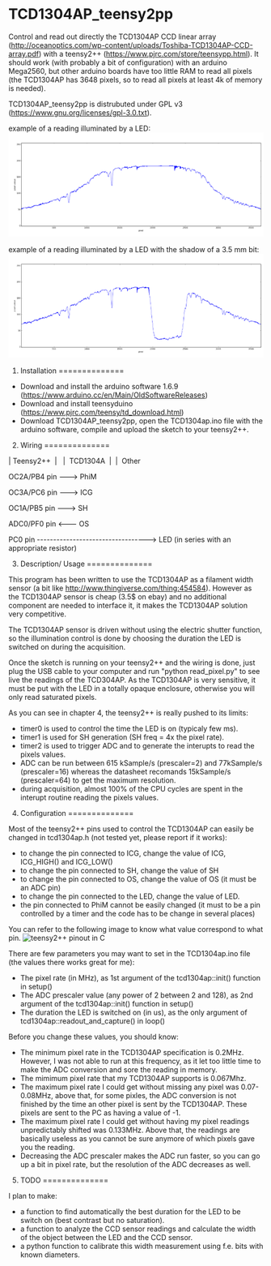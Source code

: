 # TCD1304AP_teensy2pp

Control and read out directly the TCD1304AP CCD linear array (http://oceanoptics.com/wp-content/uploads/Toshiba-TCD1304AP-CCD-array.pdf) with a teensy2++ (https://www.pjrc.com/store/teensypp.html).
It should work (with probably a bit of configuration) with an arduino Mega2560, but other arduino boards have too little RAM to read all pixels (the TCD1304AP has 3648 pixels, so to read all pixels at least 4k of memory is needed).

TCD1304AP_teensy2pp is distrubuted under GPL v3 (https://www.gnu.org/licenses/gpl-3.0.txt).

example of a reading illuminated by a LED:
![reading_no_bit](reading_no_bit.png)

example of a reading illuminated by a LED with the shadow of a 3.5 mm bit:
![reading_3.5mm_bit](reading_3.5mm_bit.png)

1) Installation
==============

- Download and install the arduino software 1.6.9 (https://www.arduino.cc/en/Main/OldSoftwareReleases) 
- Download and install teensyduino  (https://www.pjrc.com/teensy/td_download.html)
- Download TCD1304AP_teensy2pp, open the TCD1304ap.ino file with the arduino software, compile and upload the sketch to your teensy2++.

2) Wiring
==============

| Teensy2++&nbsp;&nbsp;|&nbsp;&nbsp;&nbsp;|&nbsp;&nbsp;TCD1304A&nbsp;&nbsp;|&nbsp;&nbsp;|&nbsp;&nbsp;Other

OC2A/PB4 pin ---> PhiM

OC3A/PC6 pin ---> ICG

OC1A/PB5 pin ---> SH

ADC0/PF0 pin <--- OS

PC0 pin ----------------------------------> LED (in series with an appropriate resistor)

3) Description/ Usage
==============

This program has been written to use the TCD1304AP as a filament width sensor (a bit like http://www.thingiverse.com/thing:454584). However as the TCD1304AP sensor is cheap (3.5$ on ebay) and no additional component are needed to interface it, it makes the TCD1304AP solution very competitive.

The TCD1304AP sensor is driven without using the electric shutter function, so the illumination control is done by choosing the duration the LED is switched on during the acquisition.

Once the sketch is running on your teensy2++ and the wiring is done, just plug the USB cable to your computer and run "python read_pixel.py" to see live the readings of the TCD304AP.
As the TCD1304AP is very sensitive, it must be put with the LED in a totally opaque enclosure, otherwise you will only read saturated pixels.

As you can see in chapter 4, the teensy2++ is really pushed to its limits:
- timer0 is used to control the time the LED is on (typicaly few ms).
- timer1 is used for SH generation (SH freq = 4x the pixel rate).
- timer2 is used to trigger ADC and to generate the interupts to read the pixels values.
- ADC can be run between 615 kSample/s (prescaler=2) and 77kSample/s (prescaler=16) whereas the datasheet recomands 15kSample/s (prescaler=64) to get the maximum resolution.
- during acquisition, almost 100% of the CPU cycles are spent in the interupt routine reading the pixels values.

4) Configuration
==============

Most of the teensy2++ pins used to control the TCD1304AP can easily be changed in tcd1304ap.h (not tested yet, please report if it works):
- to change the pin connected to ICG, change the value of ICG, ICG_HIGH() and ICG_LOW()
- to change the pin connected to SH, change the value of SH
- to change the pin connected to OS, change the value of OS (it must be an ADC pin)
- to change the pin connected to the LED, change the value of LED.
- the pin connected to PhiM cannot be easily changed (it must to be a pin controlled by a timer and the code has to be change in several places)

You can refer to the following image to know what value correspond to what pin. 
![teensy2++ pinout in C](https://www.pjrc.com/teensy/pinout4b.png) 

There are few parameters you may want to set in the TCD1304ap.ino file (the values there works great for me):
- The pixel rate (in MHz), as 1st argument of the tcd1304ap::init() function in setup()
- The ADC prescaler value (any power of 2 between 2 and 128), as 2nd argument of the tcd1304ap::init() function in setup()
- The duration the LED is switched on (in us), as the only argument of tcd1304ap::readout_and_capture() in loop()

Before you change these values, you should know:
- The minimum pixel rate in the TCD1304AP specification is 0.2MHz. However, I was not able to run at this frequency, as it let too little time to make the ADC conversion and sore the reading in memory.
- The mimimum pixel rate that my TCD1304AP supports is 0.067Mhz.
- The maximum pixel rate I could get without missing any pixel was 0.07-0.08MHz, above that, for some pixles, the ADC conversion is not finished by the time an other pixel is sent by the TCD1304AP. These pixels are sent to the PC as having a value of -1.
- The maximum pixel rate I could get without having my pixel readings unpredictably shifted was 0.133MHz. Above that, the readings are basically useless as you cannot be sure anymore of which pixels gave you the reading.
- Decreasing the ADC prescaler makes the ADC run faster, so you can go up a bit in pixel rate, but the resolution of the ADC decreases as well.

5) TODO
==============

I plan to make:
- a function to find automatically the best duration for the LED to be switch on (best contrast but no saturation).
- a function to analyze the CCD sensor readings and calculate the width of the object between the LED and the CCD sensor.
- a python function to calibrate this width measurement using f.e. bits with known diameters.
